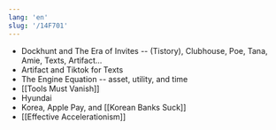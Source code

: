 ```yaml
---
lang: 'en'
slug: '/14F701'
---
```


- Dockhunt and The Era of Invites -- (Tistory), Clubhouse, Poe, Tana, Amie, Texts, Artifact...
- Artifact and Tiktok for Texts
- The Engine Equation -- asset, utility, and time
- [[Tools Must Vanish]]
- Hyundai
- Korea, Apple Pay, and [[Korean Banks Suck]]
- [[Effective Accelerationism]]
